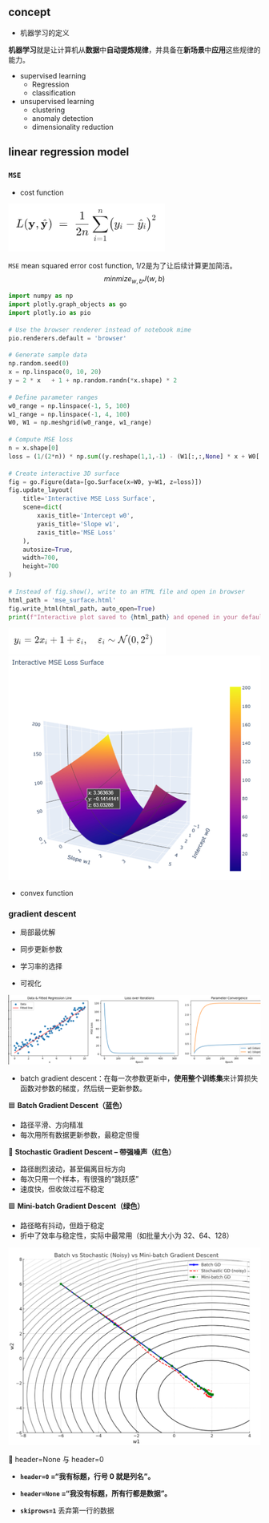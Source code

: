 ## concept

- 机器学习的定义

**机器学习**就是让计算机从**数据**中**自动提炼规律**，并具备在**新场景**中**应用**这些规律的能力。

- supervised learning
  - Regression
  - classification
- unsupervised learning
  - clustering
  - anomaly detection
  - dimensionality reduction

## linear regression model

### `MSE`

- cost function

<img src="pictures\image-20250503100057450.png" alt="image-20250503100057450" style="zoom: 80%;" />

`MSE` mean squared error cost function, 1/2是为了让后续计算更加简洁。
$$
minmize_{w,b}J(w,b)
$$

```python
import numpy as np
import plotly.graph_objects as go
import plotly.io as pio

# Use the browser renderer instead of notebook mime
pio.renderers.default = 'browser'

# Generate sample data
np.random.seed(0)
x = np.linspace(0, 10, 20)
y = 2 * x   + 1 + np.random.randn(*x.shape) * 2

# Define parameter ranges
w0_range = np.linspace(-1, 5, 100)
w1_range = np.linspace(-1, 4, 100)
W0, W1 = np.meshgrid(w0_range, w1_range)

# Compute MSE loss
n = x.shape[0]
loss = (1/(2*n)) * np.sum((y.reshape(1,1,-1) - (W1[:,:,None] * x + W0[:,:,None]))**2, axis=2)

# Create interactive 3D surface
fig = go.Figure(data=[go.Surface(x=W0, y=W1, z=loss)])
fig.update_layout(
    title='Interactive MSE Loss Surface',
    scene=dict(
        xaxis_title='Intercept w0',
        yaxis_title='Slope w1',
        zaxis_title='MSE Loss'
    ),
    autosize=True,
    width=700,
    height=700
)

# Instead of fig.show(), write to an HTML file and open in browser
html_path = 'mse_surface.html'
fig.write_html(html_path, auto_open=True)
print(f"Interactive plot saved to {html_path} and opened in your default browser.")

```

<img src="pictures\image-20250503104023193.png" alt="image-20250503104023193" style="zoom:67%;" />

<img src="pictures\image-20250503104138502.png" alt="image-20250503104138502" style="zoom: 67%;" />

- convex function

### gradient descent

- 局部最优解
- 同步更新参数
- 学习率的选择

- 可视化

<img src="pictures\image-20250503143250252.png" alt="image-20250503143250252" style="zoom:67%;" />

- batch gradient descent：在每一次参数更新中，**使用整个训练集**来计算损失函数对参数的梯度，然后统一更新参数。

🟦 **Batch Gradient Descent（蓝色）**

- 路径平滑、方向精准
- 每次用所有数据更新参数，最稳定但慢

🔴 **Stochastic Gradient Descent – 带强噪声（红色）**

- 路径剧烈波动，甚至偏离目标方向
- 每次只用一个样本，有很强的“跳跃感”
- 速度快，但收敛过程不稳定

🟩 **Mini-batch Gradient Descent（绿色）**

- 路径略有抖动，但趋于稳定
- 折中了效率与稳定性，实际中最常用（如批量大小为 32、64、128）

<img src="pictures\image-20250503144557889.png" alt="image-20250503144557889" style="zoom: 50%;" />



:red_circle: header=None 与 header=0

- **`header=0` =“我有标题，行号 0 就是列名”。**

- **`header=None` =“我没有标题，所有行都是数据”。**

- **`skiprows=1`** 丢弃第一行的数据

